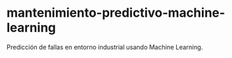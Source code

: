 # mantenimiento-predictivo-machine-learning
Predicción de fallas en entorno industrial usando Machine Learning.
